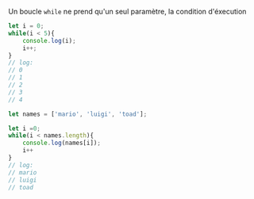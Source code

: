 Un boucle `while` ne prend qu'un seul paramètre, la condition d'éxecution
```js
let i = 0;
while(i < 5){
	console.log(i);
	i++;
}
// log:
// 0
// 1
// 2
// 3
// 4
```

```js
let names = ['mario', 'luigi', 'toad'];  

let i =0;
while(i < names.length){
    console.log(names[i]);
    i++
}
// log:
// mario
// luigi
// toad
```